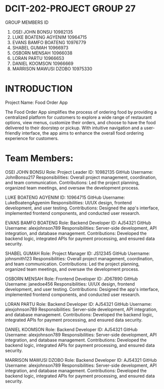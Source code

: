 # DCIT-202-PROJECT GROUP 27
GROUP MEMBERS                    ID
1.	OSEI JOHN BONSU 				  10982135
2.	LUKE BOATENG AGYENIM			10964715
3.	EVANS BAMFO BOATENG			  10976779
4.	SHABEL GUMAH			      	10966973
5.	OSBORN MENSAH 				    10966038
6.	LORAN PARTU					      10966653
7.	DANIEL KOOMSON				    10966669
8.	MARRISON MAWUSI DZOBO			10975330

# INTRODUCTION
Project Name: Food Order App

The Food Order App simplifies the process of ordering food by providing a centralized platform for customers to explore a wide range of restaurant options, view menus, customize their orders, and choose to have the food delivered to their doorstep or pickup. With intuitive navigation and a user-friendly interface, the app aims to enhance the overall food ordering experience for customers.

# Team Members:

OSEI JOHN BONSU
Role: Project Leader
ID: 10982135
GitHub Username: JohnBonsu217
Responsibilities: Overall project management, coordination, and team communication.
Contributions: Led the project planning, organized team meetings, and oversaw the development process.

LUKE BOATENG AGYENIM
ID: 10964715
GitHub Username: LukeBoatengAgyenim
Responsibilities: UI/UX design, frontend development, and user testing.
Contributions: Designed the app's interface, implemented frontend components, and conducted user research.

EVANS BAMFO BOATENG
Role: Backend Developer
ID: AJ54321
GitHub Username: alexjohnson789
Responsibilities: Server-side development, API integration, and database management.
Contributions: Developed the backend logic, integrated APIs for payment processing, and ensured data security.

SHABEL GUMAH
Role: Project Manager
ID: JS12345
GitHub Username: johnsmith123
Responsibilities: Overall project management, coordination, and team communication.
Contributions: Led the project planning, organized team meetings, and oversaw the development process.

OSBORN MENSAH
Role: Frontend Developer
ID: JD67890
GitHub Username: janedoe456
Responsibilities: UI/UX design, frontend development, and user testing.
Contributions: Designed the app's interface, implemented frontend components, and conducted user research.

LORAN PARTU
Role: Backend Developer
ID: AJ54321
GitHub Username: alexjohnson789
Responsibilities: Server-side development, API integration, and database management.
Contributions: Developed the backend logic, integrated APIs for payment processing, and ensured data security.

DANIEL KOOMSON
Role: Backend Developer
ID: AJ54321
GitHub Username: alexjohnson789
Responsibilities: Server-side development, API integration, and database management.
Contributions: Developed the backend logic, integrated APIs for payment processing, and ensured data security.

MARRISON MAWUSI DZOBO
Role: Backend Developer
ID: AJ54321
GitHub Username: alexjohnson789
Responsibilities: Server-side development, API integration, and database management.
Contributions: Developed the backend logic, integrated APIs for payment processing, and ensured data security.
